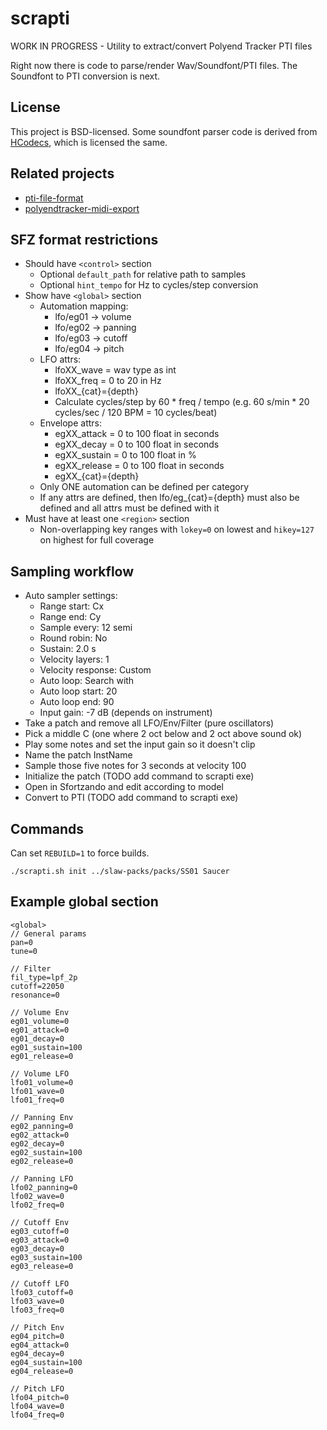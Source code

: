 # scrapti

WORK IN PROGRESS - Utility to extract/convert Polyend Tracker PTI files

Right now there is code to parse/render Wav/Soundfont/PTI files. The Soundfont to PTI conversion is next.

## License

This project is BSD-licensed. Some soundfont parser code is derived from [HCodecs](https://github.com/Mokosha/HCodecs/blob/master/LICENSE), which is licensed the same.

## Related projects

* [pti-file-format](https://github.com/jaap3/pti-file-format)
* [polyendtracker-midi-export](https://github.com/DataGreed/polyendtracker-midi-export)

## SFZ format restrictions

* Should have `<control>` section
  * Optional `default_path` for relative path to samples
  * Optional `hint_tempo` for Hz to cycles/step conversion
* Show have `<global>` section
  * Automation mapping:
    * lfo/eg01 -> volume
    * lfo/eg02 -> panning
    * lfo/eg03 -> cutoff
    * lfo/eg04 -> pitch
  * LFO attrs:
    * lfoXX_wave = wav type as int
    * lfoXX_freq = 0 to 20 in Hz
    * lfoXX_{cat}={depth}
    * Calculate cycles/step by 60 * freq / tempo (e.g. 60 s/min * 20 cycles/sec / 120 BPM = 10 cycles/beat)
  * Envelope attrs:
    * egXX_attack = 0 to 100 float in seconds
    * egXX_decay = 0 to 100 float in seconds
    * egXX_sustain = 0 to 100 float in %
    * egXX_release = 0 to 100 float in seconds
    * egXX_{cat}={depth}
  * Only ONE automation can be defined per category
  * If any attrs are defined, then lfo/eg_{cat}={depth} must also be defined and all attrs must be defined with it
* Must have at least one `<region>` section
  * Non-overlapping key ranges with `lokey=0` on lowest and `hikey=127` on highest for full coverage

## Sampling workflow

* Auto sampler settings:
  * Range start: Cx
  * Range end: Cy
  * Sample every: 12 semi
  * Round robin: No
  * Sustain: 2.0 s
  * Velocity layers: 1
  * Velocity response: Custom
  * Auto loop: Search with
  * Auto loop start: 20
  * Auto loop end: 90
  * Input gain: -7 dB (depends on instrument)
* Take a patch and remove all LFO/Env/Filter (pure oscillators)
* Pick a middle C (one where 2 oct below and 2 oct above sound ok)
* Play some notes and set the input gain so it doesn't clip
* Name the patch InstName
* Sample those five notes for 3 seconds at velocity 100
* Initialize the patch (TODO add command to scrapti exe)
* Open in Sfortzando and edit according to model
* Convert to PTI (TODO add command to scrapti exe)

## Commands

Can set `REBUILD=1` to force builds.

    ./scrapti.sh init ../slaw-packs/packs/SS01 Saucer

## Example global section

    <global>
    // General params
    pan=0
    tune=0

    // Filter
    fil_type=lpf_2p
    cutoff=22050
    resonance=0

    // Volume Env
    eg01_volume=0
    eg01_attack=0
    eg01_decay=0
    eg01_sustain=100
    eg01_release=0

    // Volume LFO
    lfo01_volume=0
    lfo01_wave=0
    lfo01_freq=0

    // Panning Env
    eg02_panning=0
    eg02_attack=0
    eg02_decay=0
    eg02_sustain=100
    eg02_release=0

    // Panning LFO
    lfo02_panning=0
    lfo02_wave=0
    lfo02_freq=0

    // Cutoff Env
    eg03_cutoff=0
    eg03_attack=0
    eg03_decay=0
    eg03_sustain=100
    eg03_release=0

    // Cutoff LFO
    lfo03_cutoff=0
    lfo03_wave=0
    lfo03_freq=0

    // Pitch Env
    eg04_pitch=0
    eg04_attack=0
    eg04_decay=0
    eg04_sustain=100
    eg04_release=0

    // Pitch LFO
    lfo04_pitch=0
    lfo04_wave=0
    lfo04_freq=0
